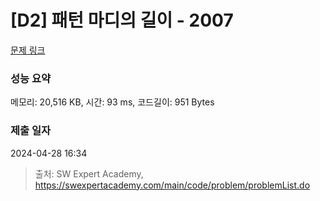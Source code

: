 # [D2] 패턴 마디의 길이 - 2007 

[문제 링크](https://swexpertacademy.com/main/code/problem/problemDetail.do?contestProbId=AV5P1kNKAl8DFAUq) 

### 성능 요약

메모리: 20,516 KB, 시간: 93 ms, 코드길이: 951 Bytes

### 제출 일자

2024-04-28 16:34



> 출처: SW Expert Academy, https://swexpertacademy.com/main/code/problem/problemList.do